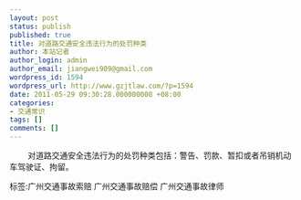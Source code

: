 ```yaml
---
layout: post
status: publish
published: true
title: 对道路交通安全违法行为的处罚种类
author: 本站记者
author_login: admin
author_email: jiangwei909@gmail.com
wordpress_id: 1594
wordpress_url: http://www.gzjtlaw.com/?p=1594
date: 2011-05-29 09:30:28.000000000 +08:00
categories:
- 交通常识
tags: []
comments: []
---
```

　　 对道路交通安全违法行为的处罚种类包括：警告、罚款、暂扣或者吊销机动车驾驶证、拘留。标签:广州交通事故索赔 广州交通事故赔偿 广州交通事故律师
